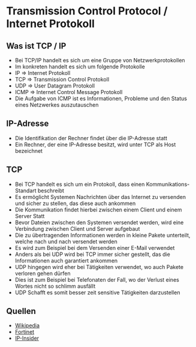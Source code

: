 # Transmission Control Protocol / Internet Protokoll

## Was ist TCP / IP

+ Bei TCP/IP handelt es sich um eine Gruppe von Netzwerkprotokollen
+ Im konkreten handelt es sich um folgende Protokolle
+ IP => Internet Protokoll
+ TCP => Transmission Control Protokoll
+ UDP => User Datagram Protokoll
+ ICMP => Internet Control Message Protokoll
+ Die Aufgabe von ICMP ist es Informationen, Probleme und den Status eines Netzwerkes auszutauschen

## IP-Adresse

+ Die Identifikation der Rechner findet über die IP-Adresse statt
+ Ein Rechner, der eine IP-Adresse besitzt, wird unter TCP als Host bezeichnet

## TCP

+ Bei TCP handelt es sich um ein Protokoll, dass einen Kommunikations-Standart beschreibt
+ Es ermöglicht Systemen Nachrichten über das Internet zu versenden und sicher zu stellen, das diese auch ankommen
+ Die Kommunikation findet hierbei zwischen einem Client und einem Server Statt
+ Bevor Dateien zwischen den Systemen versendet werden, wird eine Verbindung zwischen Client und Server aufgebaut
+ Die zu übertragenden Informationen werden in kleine Pakete unterteilt, welche nach und nach versendet werden
+ Es wird zum Beispiel bei dem Versenden einer E-Mail verwendet
+ Anders als bei UDP wird bei TCP immer sicher gestellt, das die Informationen auch garantiert ankommen
+ UDP hingegen wird eher bei Tätigkeiten verwendet, wo auch Pakete verloren  gehen dürfen
+ Dies ist zum Beispiel bei Telefonaten der Fall, wo der Verlust eines Wortes nicht so schlimm ausfällt
+ UDP Schafft es somit besser zeit sensitive Tätigkeiten darzustellen

## Quellen

+ [Wikipedia](https://de.wikipedia.org/wiki/Transmission_Control_Protocol/Internet_Protocol)
+ [Fortinet](https://www.fortinet.com/resources/cyberglossary/tcp-ip)
+ [IP-Insider](https://www.ip-insider.de/was-ist-icmp-internet-control-message-protocol-a-808956/)